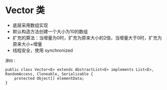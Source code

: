 # Vector 类

* 底层采用数组实现
* 默认构造方法创建一个大小为10的数组
* 扩充的算法：当增量为0时，扩充为原来大小的2倍，当增量大于0时，扩充为原来大小+增量
* 线程安全，使用 synchronized

```底层源码
源码：

public class Vector<E> extends AbstractList<E> implements List<E>, RandomAccess, Cloneable, Serializable {
    protected Object[] elementData;
}
```
